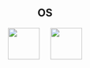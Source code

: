 <h2 align="center">OS</h2>
<p align="center">
<a href="https://www.microsoft.com/"><img src="https://i.imgur.com/43zJNYg.png" width="64" /></a>
<!--&emsp;
<a href="https://regolith-linux.org/"><img src="https://i.imgur.com/sZOLTlc.png" width="64" /></a>-->
&emsp;
<a href="https://ubuntu.com/"><img src="https://i.imgur.com/hGL5HfW.png" width="64" /></a>

<!--
**momozahara/momozahara** is a ✨ _special_ ✨ repository because its `README.md` (this file) appears on your GitHub profile.

Here are some ideas to get you started:

- 🔭 I’m currently working on ...
- 🌱 I’m currently learning ...
- 👯 I’m looking to collaborate on ...
- 🤔 I’m looking for help with ...
- 💬 Ask me about ...
- 📫 How to reach me: ...
- 😄 Pronouns: ...
- ⚡ Fun fact: ...
-->
